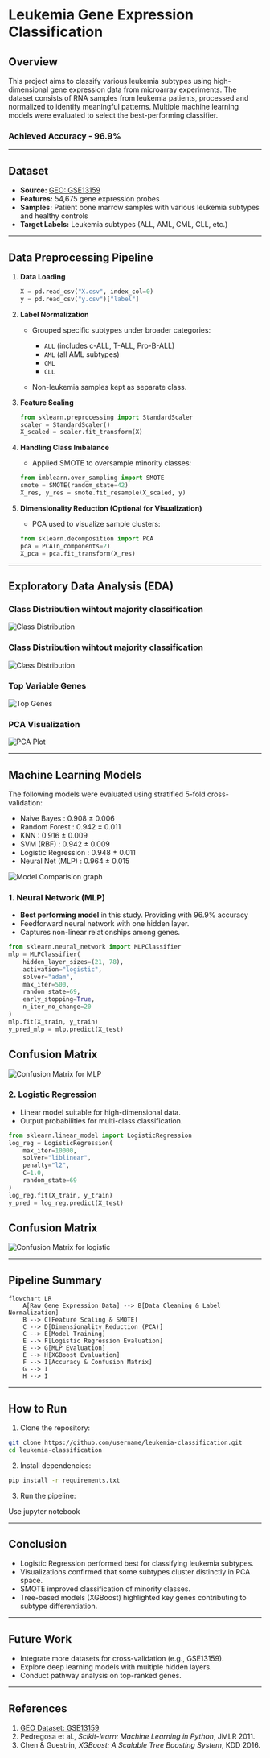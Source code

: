 # Leukemia Gene Expression Classification

## Overview

This project aims to classify various leukemia subtypes using high-dimensional gene expression data from microarray experiments. The dataset consists of RNA samples from leukemia patients, processed and normalized to identify meaningful patterns. Multiple machine learning models were evaluated to select the best-performing classifier.

### Achieved Accuracy - 96.9%

---

## Dataset

* **Source:** [GEO: GSE13159](https://ftp.ncbi.nlm.nih.gov/geo/series/GSE13nnn/GSE13159/matrix/GSE13159_series_matrix.txt.gz)
* **Features:** 54,675 gene expression probes
* **Samples:** Patient bone marrow samples with various leukemia subtypes and healthy controls
* **Target Labels:** Leukemia subtypes (ALL, AML, CML, CLL, etc.)

---

## Data Preprocessing Pipeline

1. **Data Loading**

   ```python
   X = pd.read_csv("X.csv", index_col=0)
   y = pd.read_csv("y.csv")["label"]
   ```

2. **Label Normalization**

   * Grouped specific subtypes under broader categories:

     * `ALL` (includes c-ALL, T-ALL, Pro-B-ALL)
     * `AML` (all AML subtypes)
     * `CML`
     * `CLL`
   * Non-leukemia samples kept as separate class.

3. **Feature Scaling**

   ```python
   from sklearn.preprocessing import StandardScaler
   scaler = StandardScaler()
   X_scaled = scaler.fit_transform(X)
   ```

4. **Handling Class Imbalance**

   * Applied SMOTE to oversample minority classes:

   ```python
   from imblearn.over_sampling import SMOTE
   smote = SMOTE(random_state=42)
   X_res, y_res = smote.fit_resample(X_scaled, y)
   ```

5. **Dimensionality Reduction (Optional for Visualization)**

   * PCA used to visualize sample clusters:

   ```python
   from sklearn.decomposition import PCA
   pca = PCA(n_components=2)
   X_pca = pca.fit_transform(X_res)
   ```

---

## Exploratory Data Analysis (EDA)

### Class Distribution wihtout majority classification

![Class Distribution](readme_images/all_subtypes.png)

### Class Distribution wihtout majority classification

![Class Distribution](readme_images/major_subtypes.png)

### Top Variable Genes

![Top Genes](readme_images/top_20_genes.png)

### PCA Visualization

![PCA Plot](readme_images/PCA_classification.png)

---

## Machine Learning Models

The following models were evaluated using stratified 5-fold cross-validation:

* Naive Bayes         : 0.908 ± 0.006
* Random Forest       : 0.942 ± 0.011
* KNN                 : 0.916 ± 0.009
* SVM (RBF)           : 0.942 ± 0.009
* Logistic Regression : 0.948 ± 0.011
* Neural Net (MLP)    : 0.964 ± 0.015

![Model Comparision graph](readme_images/model_comparision.png)

### 1. Neural Network (MLP)

* **Best performing model** in this study. Providing with 96.9% accuracy
* Feedforward neural network with one hidden layer.
* Captures non-linear relationships among genes.

```python
from sklearn.neural_network import MLPClassifier
mlp = MLPClassifier(
    hidden_layer_sizes=(21, 78),  
    activation="logistic",         
    solver="adam",              
    max_iter=500,                   
    random_state=69,
    early_stopping=True,
    n_iter_no_change=20
)
mlp.fit(X_train, y_train)
y_pred_mlp = mlp.predict(X_test)
```

## Confusion Matrix
![Confusion Matrix for MLP](readme_images/confusion_mlp.png)

### 2. Logistic Regression

* Linear model suitable for high-dimensional data.
* Output probabilities for multi-class classification.

```python
from sklearn.linear_model import LogisticRegression
log_reg = LogisticRegression(
    max_iter=10000, 
    solver="liblinear", 
    penalty="l2",
    C=1.0,
    random_state=69
)
log_reg.fit(X_train, y_train)
y_pred = log_reg.predict(X_test)
```

## Confusion Matrix
![Confusion Matrix for logistic](readme_images/confusion_log_reg.png)


---

## Pipeline Summary

```mermaid
flowchart LR
    A[Raw Gene Expression Data] --> B[Data Cleaning & Label Normalization]
    B --> C[Feature Scaling & SMOTE]
    C --> D[Dimensionality Reduction (PCA)]
    C --> E[Model Training]
    E --> F[Logistic Regression Evaluation]
    E --> G[MLP Evaluation]
    E --> H[XGBoost Evaluation]
    F --> I[Accuracy & Confusion Matrix]
    G --> I
    H --> I
```

---

## How to Run

1. Clone the repository:

```bash
git clone https://github.com/username/leukemia-classification.git
cd leukemia-classification
```

2. Install dependencies:

```bash
pip install -r requirements.txt
```

3. Run the pipeline:

Use jupyter notebook

---

## Conclusion

* Logistic Regression performed best for classifying leukemia subtypes.
* Visualizations confirmed that some subtypes cluster distinctly in PCA space.
* SMOTE improved classification of minority classes.
* Tree-based models (XGBoost) highlighted key genes contributing to subtype differentiation.

---

## Future Work

* Integrate more datasets for cross-validation (e.g., GSE13159).
* Explore deep learning models with multiple hidden layers.
* Conduct pathway analysis on top-ranked genes.

---

## References

1. [GEO Dataset: GSE13159](https://www.ncbi.nlm.nih.gov/geo/query/acc.cgi?acc=GSE13159)
2. Pedregosa et al., *Scikit-learn: Machine Learning in Python*, JMLR 2011.
3. Chen & Guestrin, *XGBoost: A Scalable Tree Boosting System*, KDD 2016.
